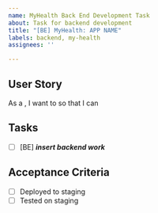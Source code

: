 ```yaml
---
name: MyHealth Back End Development Task
about: Task for backend development
title: "[BE] MyHealth: APP NAME"
labels: backend, my-health
assignees: ''

---
```


## User Story
As a <user>, I want to <do something> so that I can <accomplish a goal>

## Tasks
- [ ] [BE] **_insert backend  work_**

## Acceptance Criteria
- [ ] Deployed to staging
- [ ] Tested on staging
